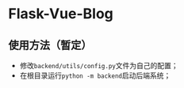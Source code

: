 # Flask-Vue-Blog

## 使用方法（暂定）

* 修改`backend/utils/config.py`文件为自己的配置；
* 在根目录运行`python -m backend`启动后端系统；